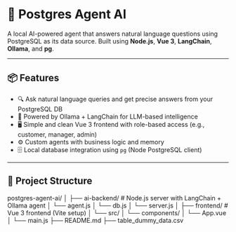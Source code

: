 # 🧠 Postgres Agent AI

A local AI-powered agent that answers natural language questions using PostgreSQL as its data source. Built using **Node.js**, **Vue 3**, **LangChain**, **Ollama**, and **pg**.

---

## 📦 Features

- 🔍 Ask natural language queries and get precise answers from your PostgreSQL DB
- 🧠 Powered by Ollama + LangChain for LLM-based intelligence
- 🖥️ Simple and clean Vue 3 frontend with role-based access (e.g., customer, manager, admin)
- ⚙️ Custom agents with business logic and memory
- 🗄️ Local database integration using `pg` (Node PostgreSQL client)

---

## 📁 Project Structure

postgres-agent-ai/
│
├── ai-backend/ # Node.js server with LangChain + Ollama agent
│ └── agent.js
│ └── db.js
│ └── server.js
│
├── frontend/ # Vue 3 frontend (Vite setup)
│ └── src/
│ └── components/
│ └── App.vue
│ └── main.js
├── README.md
├── table_dummy_data.csv
